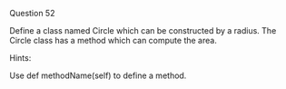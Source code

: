 Question 52

Define a class named Circle which can be constructed by a radius. 
The Circle class has a method which can compute the area.

Hints:

Use def methodName(self) to define a method.
